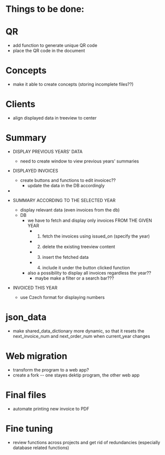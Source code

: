 # Things to be done:

# QR
- add function to generate unique QR code
- place the QR code in the document

# Concepts
- make it able to create concepts (storing incomplete files??)

# Clients
- align displayed data in treeview to center

# Summary
- DISPLAY PREVIOUS YEARS' DATA
    - need to create window to view previous years' summaries

- DISPLAYED INVOICES
    - create buttons and functions to edit invoicec??
        - update the data in the DB accordingly
        
- 
- SUMMARY ACCORDING TO THE SELECTED YEAR
    - display relevant data (even invoices from the db)
    - DB
        - we have to fetch and display only invoices FROM THE GIVEN YEAR
            - 1. fetch the invoices using issued_on (specify the year)
            - 2. delete the existing treeview content
            - 3. insert the fetched data
            - 4. include it under the button clicked function
        - also a possibility to display all invoices regardless the year??
            - maybe make a filter or a search bar??? 

- INVOICED THIS YEAR
    - use Czech format for displaying numbers

# json_data
- make shared_data_dictionary more dynamic, so that it resets the next_invoice_num and next_order_num when current_year changes

# Web migration
- transform the program to a web app?
- create a fork -- one stayes dektip program, the other web app

# Final files
- automate printing new invoice to PDF

# Fine tuning
- review functions across projects and get rid of redundancies (especially database related functions)

